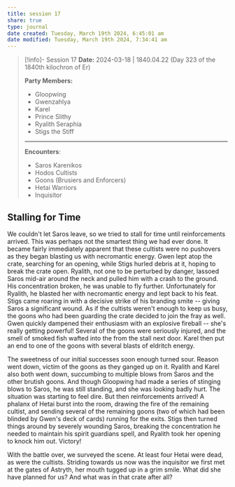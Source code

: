 ```yaml
---
title: session 17
share: true
type: journal
date created: Tuesday, March 19th 2024, 6:45:01 am
date modified: Tuesday, March 19th 2024, 7:34:41 am
---
```


> [!info]- Session 17 **Date:** 2024-03-18 | 1840.04.22 (Day 323 of the 1840th kilochron of Er)
>
> **Party Members:**
> 
> - Gloopwing
> - Gwenzahlya 
> - Karel 
> - Prince Slithy 
> - Ryalith Seraphia 
> - Stigs the Stiff 
> 
> ---
> 
> **Encounters**:
> 
> - Saros Karenikos 
> - Hodos Cultists 
> - Goons (Brusiers and Enforcers)
> - Hetai Warriors 
> - Inquisitor 

## Stalling for Time 

We couldn't let Saros leave, so we tried to stall for time until reinforcements arrived. This was perhaps not the smartest thing we had ever done. It became fairly immediately apparent that these cultists were no pushovers as they began blasting us with necromantic energy. Gwen lept atop the crate, searching for an opening, while Stigs hurled debris at it, hoping to break the crate open. Ryalith, not one to be perturbed by danger, lassoed Saros mid-air around the neck and pulled him with a crash to the ground. His concentration broken, he was unable to fly further. Unfortunately for Ryalith, he blasted her with necromantic energy and lept back to his feat. Stigs came roaring in with a decisive strike of his branding smite -- giving Saros a significant wound. As if the cultists weren't enough to keep us busy, the goons who had been guarding the crate decided to join the fray as well. Gwen quickly dampened their enthusiasm with an explosive fireball -- she's really getting powerful! Several of the goons were seriously injured, and the smell of smoked fish wafted into the from the stall next door. Karel then put an end to one of the goons with several blasts of eldritch energy. 

The sweetness of our initial successes soon enough turned sour. Reason went down, victim of the goons as they ganged up on it. Ryalith and Karel also both went down, succumbing to multiple blows from Saros and the other brutish goons. And though Gloopwing had made a series of stinging blows to Saros, he was still standing, and she was looking badly hurt. The situation was starting to feel dire. But then reinforcements arrived! A phalanx of Hetai burst into the room, drawing the fire of the remaining cultist, and sending several of the remaining goons (two of which had been blinded by Gwen's deck of cards) running for the exits. Stigs then turned things around by severely wounding Saros, breaking the concentration he needed to maintain his spirit guardians spell, and Ryalith took her opening to knock him out. Victory! 

With the battle over, we surveyed the scene. At least four Hetai were dead, as were the cultists. Striding towards us now was the inquisitor we first met at the gates of Astryth, her mouth tugged up in a grim smile. What did she have planned for us? And what was in that crate after all?
